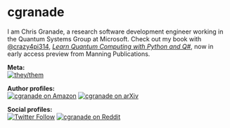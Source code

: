 # cgranade 

I am Chris Granade, a research software development engineer working in the Quantum Systems Group at Microsoft. Check out my book with [@crazy4pi314](https://github.com/crazy4pi314), [_Learn Quantum Computing with Python and Q#_](https://bit.ly/qsharp-book), now in early access preview from Manning Publications.

**Meta:** <br>
[![they/them](https://img.shields.io/badge/pronouns-they%2Fthem-lightgrey?style=for-the-badge)](http://pronoun.is/they)

**Author profiles:** <br>
[![cgranade on Amazon](https://img.shields.io/badge/Amazon-cgranade-yellow?style=for-the-badge)](http://amazon.com/author/cgranade)
[![cgranade on arXiv](https://img.shields.io/badge/arXiv-granade__c__1-red?style=for-the-badge)](http://arxiv.org/a/granade_c_1)

**Social profiles:** <br>
[![Twitter Follow](https://img.shields.io/twitter/follow/cgranade?style=for-the-badge)](https://twitter.com/cgranade)
[![cgranade on Reddit](https://img.shields.io/reddit/user-karma/combined/cgranade?style=for-the-badge)](https://www.reddit.com/user/cgranade)
